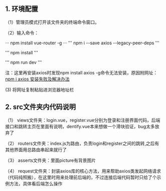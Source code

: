 ## 1. 环境配置  

（1）管理员模式打开该文件夹的终端命令窗口。  

（2）输入命令：  

··· npm install vue-router -g ···
''' npm i --save axios --legacy-peer-deps '''  

''' npm install '''  

''' npm run dev '''  

注：这里再安装axios时发现npm install axios -g命令无法安装，原因附网址：[npm i axios 安装失败及解决办法](https://blog.csdn.net/weixin_48567232/article/details/136171199)  

 (3) 将网址复制粘贴进浏览器地址栏  
 
## 2. src文件夹内代码说明  

（1） views文件夹：login.vue，register.vue分别为登录和注册界面代码，后端接口和跳转主页在里面有说明，dentify.vue本来想做一个滑块验证，bug太多放弃了  

（2） routers文件夹：index.js为路由，负责login和register之间的跳转,之后有其他界面用总路由串起来就行了  

（3） asserts文件夹：里面picture有背景图片  

（4） request文件夹：封装axios库的核心方法，用来帮助axios类发起网络请求（代码纯照搬），在这里时用来处理前后端的，不过连接后端代码暂时只给了个示例方法，具体看后端怎么操作  

